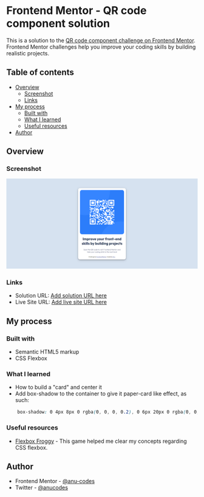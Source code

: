 # Frontend Mentor - QR code component solution

This is a solution to the [QR code component challenge on Frontend Mentor](https://www.frontendmentor.io/challenges/qr-code-component-iux_sIO_H). Frontend Mentor challenges help you improve your coding skills by building realistic projects. 

## Table of contents

- [Overview](#overview)
  - [Screenshot](#screenshot)
  - [Links](#links)
- [My process](#my-process)
  - [Built with](#built-with)
  - [What I learned](#what-i-learned)
  - [Useful resources](#useful-resources)
- [Author](#author)

## Overview

### Screenshot

![](./images/solution.PNG)

### Links

- Solution URL: [Add solution URL here](https://your-solution-url.com)
- Live Site URL: [Add live site URL here](https://your-live-site-url.com)

## My process

### Built with

- Semantic HTML5 markup
- CSS Flexbox

### What I learned

- How to build a "card" and center it
- Add box-shadow to the container to give it paper-card like effect, as such:

```css
    box-shadow: 0 4px 8px 0 rgba(0, 0, 0, 0.2), 0 6px 20px 0 rgba(0, 0, 0, 0.19);
```

### Useful resources

- [Flexbox Froggy](https://flexboxfroggy.com/) - This game helped me clear my concepts regarding CSS flexbox.

## Author

- Frontend Mentor - [@anu-codes](https://www.frontendmentor.io/profile/anu-codes)
- Twitter - [@anucodes](https://www.twitter.com/anucodes)


